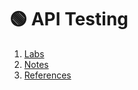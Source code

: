 # 🟢 API Testing
1. [Labs](contents/labs.md)  
2. [Notes](contents/notes.md)           
3. [References](contents/references.md)  